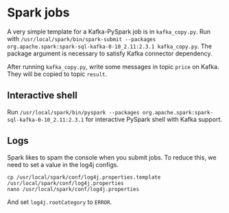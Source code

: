 # Spark jobs
A very simple template for a Kafka-PySpark job is in `kafka_copy.py`. Run with `/usr/local/spark/bin/spark-submit --packages org.apache.spark:spark-sql-kafka-0-10_2.11:2.3.1 kafka_copy.py`. The package argument is necessary to satisfy Kafka connector dependency.

After running `kafka_copy.py`, write some messages in topic `price` on Kafka. They will be copied to topic `result`.

## Interactive shell
Run `/usr/local/spark/bin/pyspark --packages org.apache.spark:spark-sql-kafka-0-10_2.11:2.3.1` for interactive PySpark shell with Kafka support.

## Logs
Spark likes to spam the console when you submit jobs. To reduce this, we need to set a value in the log4j configs.

```
cp /usr/local/spark/conf/log4j.properties.template /usr/local/spark/conf/log4j.properties
nano /usr/local/spark/conf/log4j.properties
```

And set `log4j.rootCategory` to `ERROR`.

